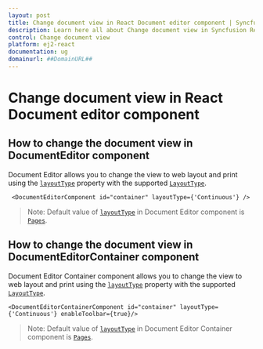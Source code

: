 ```yaml
---
layout: post
title: Change document view in React Document editor component | Syncfusion
description: Learn here all about Change document view in Syncfusion React Document editor component of Syncfusion Essential JS 2 and more.
control: Change document view 
platform: ej2-react
documentation: ug
domainurl: ##DomainURL##
---
```


# Change document view in React Document editor component

## How to change the document view in DocumentEditor component

Document Editor allows you to change the view to web layout and print using the [`layoutType`](https://ej2.syncfusion.com/react/documentation/api/document-editor/#layouttype) property with the supported [`LayoutType`](https://ej2.syncfusion.com/react/documentation/api/document-editor/layoutType/).

```
 <DocumentEditorComponent id="container" layoutType={'Continuous'} />
```

>Note: Default value of [`layoutType`](https://ej2.syncfusion.com/react/documentation/api/document-editor/#layouttype) in Document Editor component is [`Pages`](https://ej2.syncfusion.com/react/documentation/api/document-editor/layoutType/).

## How to change the document view in DocumentEditorContainer component

Document Editor Container component allows you to change the view to web layout and print using the [`layoutType`](https://ej2.syncfusion.com/react/documentation/api/document-editor-container/#layouttype) property with the supported [`LayoutType`](https://ej2.syncfusion.com/react/documentation/api/document-editor/layoutType/).

```
<DocumentEditorContainerComponent id="container" layoutType={'Continuous'} enableToolbar={true}/>
```

>Note: Default value of [`layoutType`](https://ej2.syncfusion.com/react/documentation/api/document-editor-container/#layouttype) in Document Editor Container component is [`Pages`](https://ej2.syncfusion.com/react/documentation/api/document-editor/layoutType/).